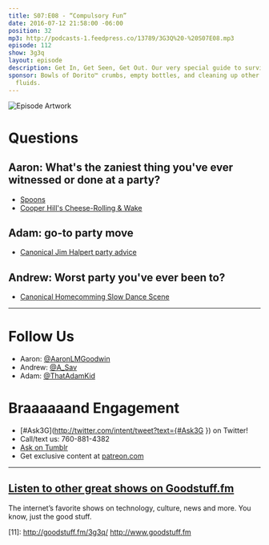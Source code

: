 ```yaml
---
title: S07:E08 - “Compulsory Fun”
date: 2016-07-12 21:58:00 -06:00
position: 32
mp3: http://podcasts-1.feedpress.co/13789/3G3Q%20-%20S07E08.mp3
episode: 112
show: 3g3q
layout: episode
description: Get In, Get Seen, Get Out. Our very special guide to surviving parties.
sponsor: Bowls of Dorito™ crumbs, empty bottles, and cleaning up other people’s bodily
  fluids.
---
```


![Episode Artwork][1]

# Questions

## Aaron: What's the zaniest thing you've ever witnessed or done at a party?

* [Spoons][2]
* [Cooper Hill's Cheese-Rolling &amp; Wake][3]

## Adam: go-to party move

* [Canonical Jim Halpert party advice][4]

## Andrew: Worst party you've ever been to?

* [Canonical Homecomming Slow Dance Scene][5]

***

# Follow Us
* Aaron: [@AaronLMGoodwin](http://twitter.com/aaronlmgoodwin)
* Andrew: [@A_Sav](http://twitter.com/a_sav)
* Adam: [@ThatAdamKid](http://twitter.com/thatadamkid)

# Braaaaaand Engagement
* [#Ask3G](http://twitter.com/intent/tweet?text={#Ask3G }) on Twitter!
* Call/text us: 760-881-4382
* [Ask on Tumblr](http://3g3q.co/ask)
* Get exclusive content at [patreon.com](http://www.patreon.com/3g3q)

***

## [Listen to other great shows on Goodstuff.fm](http://goodstuff.fm/)
The internet’s favorite shows on technology, culture, news and more. You know, just the good stuff.

[1]: http://l.gdwn.co/Mq23.jpg
[2]: https://en.wikipedia.org/wiki/Spoons
[3]: http://bit.ly/29rb3k4
[4]: https://youtu.be/b9pvt-IDXKk
[5]: https://youtu.be/KJlVirycg-0
[6]: http://twitter.com/aaronlmgoodwin
[7]: http://twitter.com/a_sav
[8]: http://twitter.com/thatadamkid
[9]: http://3g3q.co/ask
[10]: http://www.patreon.com/3g3q
[11]: http://goodstuff.fm/3g3q/ http://www.goodstuff.fm
